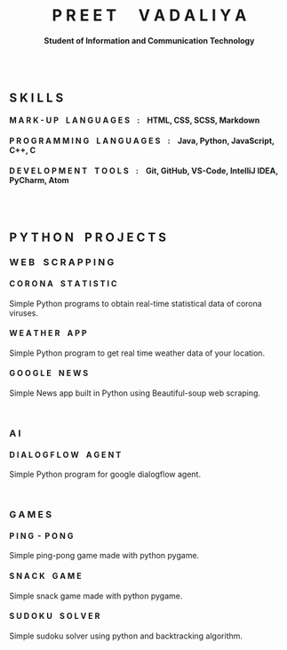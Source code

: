 <h1 align = "center">P R E E T &nbsp;&nbsp;&nbsp;&nbsp; V A D A L I Y A</h1>
<h4 align = "center">Student of Information and Communication Technology</h4>

<br>
<br>

## S K I L L S
#### M A R K - U P &nbsp;&nbsp; L A N G U A G E S &nbsp;&nbsp; : &nbsp;&nbsp; HTML, CSS, SCSS, Markdown
#### P R O G R A M M I N G &nbsp;&nbsp; L A N G U A G E S &nbsp;&nbsp; : &nbsp;&nbsp; Java, Python, JavaScript, C++, C
#### D E V E L O P M E N T &nbsp;&nbsp; T O O L S &nbsp;&nbsp; : &nbsp;&nbsp; Git, GitHub, VS-Code, IntelliJ IDEA, PyCharm, Atom

<br>
<br>

## P Y T H O N &nbsp;&nbsp; P R O J E C T S

### W E B &nbsp;&nbsp; S C R A P P I N G

#### C O R O N A &nbsp;&nbsp; S T A T I S T I C
Simple Python programs to obtain real-time statistical data of corona viruses.

#### W E A T H E R &nbsp;&nbsp; A P P
Simple Python program to get real time weather data of your location.

#### G O O G L E &nbsp;&nbsp; N E W S
Simple News app built in Python using Beautiful-soup web scraping.
   
<br>

### A I 

#### D I A L O G F L O W &nbsp;&nbsp; A G E N T
Simple Python program for google dialogflow agent.

<br>

### G A M E S

#### P I N G &nbsp;-&nbsp; P O N G
Simple ping-pong game made with python pygame.

#### S N A C K &nbsp;&nbsp; G A M E</h4>
Simple snack game made with python pygame.

#### S U D O K U &nbsp;&nbsp; S O L V E R</h4>
Simple sudoku solver using python and backtracking algorithm.